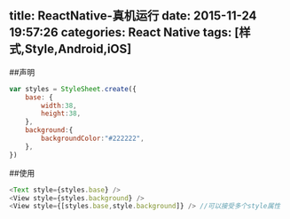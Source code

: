 title: ReactNative-真机运行
date: 2015-11-24 19:57:26
categories: React Native
tags: [样式,Style,Android,iOS]
---
<!--more-->
##声明
```js
var styles = StyleSheet.create({
	base: {
		width:38,
		height:38,
	},
	background:{
		backgroundColor:"#222222",
	},
})
```
##使用
```js
<Text style={styles.base} />
<View style={styles.background} />
<View style={[styles.base,style.background]} /> //可以接受多个style属性
```